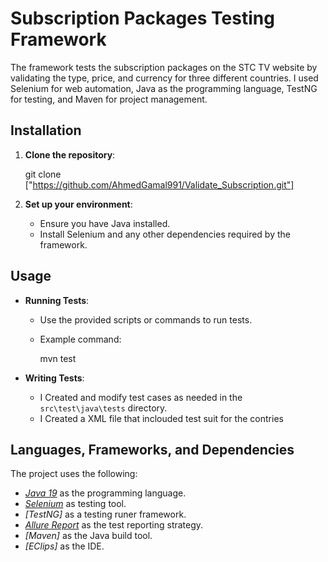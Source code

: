 # Subscription Packages Testing Framework

The framework tests the subscription packages on the STC TV website by validating the type, price, and currency for three different countries. I used Selenium for web automation, Java as the programming language, TestNG for testing, and Maven for project management.


## Installation

1. **Clone the repository**:

    git clone ["https://github.com/AhmedGamal991/Validate_Subscription.git"]
   


3. **Set up your environment**:
    - Ensure you have Java installed.
    - Install Selenium and any other dependencies required by the framework.

## Usage

- **Running Tests**:
    - Use the provided scripts or commands to run tests.
    - Example command:

        mvn test
   

- **Writing Tests**:
    - I Created and modify test cases as needed in the `src\test\java\tests` directory.
    - I Created a XML file that inclouded test suit for the contries 


## Languages, Frameworks, and Dependencies
The project uses the following:
- *[Java 19](https://openjdk.java.net/projects/jdk/11/)* as the programming language.
- *[Selenium](https://rest-assured.io/)* as testing tool.
- *[TestNG]* as a testing runer framework.
- *[Allure Report](https://qameta.io/allure-report/)* as the test reporting strategy.
- *[Maven]* as the Java build tool.
- *[EClips]* as the IDE.


